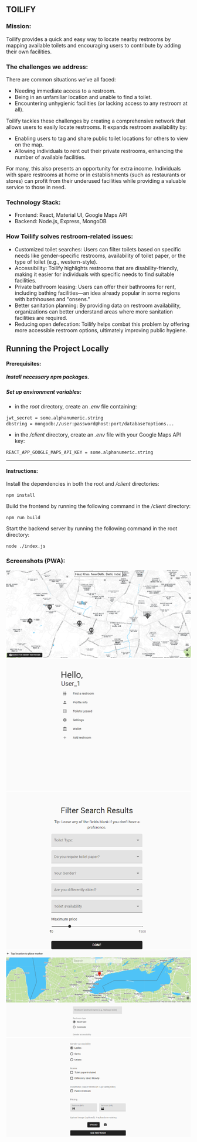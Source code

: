 ## TOILIFY 

### Mission:
Toilify provides a quick and easy way to locate nearby restrooms by mapping available toilets and encouraging users to contribute by adding their own facilities.

### The challenges we address:
There are common situations we’ve all faced:
- Needing immediate access to a restroom.
- Being in an unfamiliar location and unable to find a toilet.
- Encountering unhygienic facilities (or lacking access to any restroom at all).

Toilify tackles these challenges by creating a comprehensive network that allows users to easily locate restrooms. It expands restroom availability by:
- Enabling users to tag and share public toilet locations for others to view on the map.
- Allowing individuals to rent out their private restrooms, enhancing the number of available facilities.

For many, this also presents an opportunity for extra income. Individuals with spare restrooms at home or in establishments (such as restaurants or stores) can profit from their underused facilities while providing a valuable service to those in need.

### Technology Stack:
- Frontend: React, Material UI, Google Maps API
- Backend: Node.js, Express, MongoDB

### How Toilify solves restroom-related issues:
- Customized toilet searches: Users can filter toilets based on specific needs like gender-specific restrooms, availability of toilet paper, or the type of toilet (e.g., western-style).
- Accessibility: Toilify highlights restrooms that are disability-friendly, making it easier for individuals with specific needs to find suitable facilities.
- Private bathroom leasing: Users can offer their bathrooms for rent, including bathing facilities—an idea already popular in some regions with bathhouses and "onsens."
- Better sanitation planning: By providing data on restroom availability, organizations can better understand areas where more sanitation facilities are required.
- Reducing open defecation: Toilify helps combat this problem by offering more accessible restroom options, ultimately improving public hygiene.


## Running the Project Locally

#### Prerequisites:

##### Install necessary npm packages. 
##### Set up environment variables:
 - in the *root* directory, create an *.env* file containing: 
  
 ```
 jwt_secret = some.alphanumeric.string 
 dbstring = mongodb://user:password@host:port/database?options...
 ```
  - in the */client* directory, create an *.env* file with your Google Maps API key:
```
REACT_APP_GOOGLE_MAPS_API_KEY = some.alphanumeric.string
```
_______________

#### Instructions:

Install the dependencies in both the root and */client* directories: 
```
npm install
```
Build the frontend by running the following command in the */client* directory:
```
npm run build
```
Start the backend server by running the following command in the root directory:
```
node ./index.js
```


 ### Screenshots (PWA): 
 ![alt text](screenshots/toilify_1.png)
 ![alt text](screenshots/toilify_2.png)
 ![alt text](screenshots/toilify_3.png)
 ![alt text](screenshots/toilify_4.png)
 ![alt text](screenshots/toilify_5.png)
 

